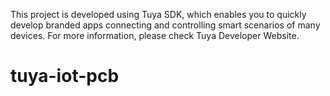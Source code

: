 This project is developed using Tuya SDK, which enables you to quickly develop
branded apps connecting and controlling smart scenarios of many devices.
For more information, please check Tuya Developer Website.

# tuya-iot-pcb
